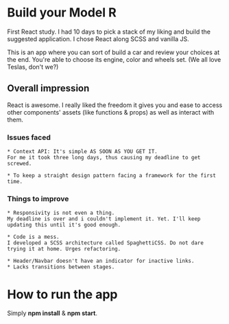 # Build your Model R

First React study.
I had 10 days to pick a stack of my liking and build the suggested application. I chose React along SCSS and vanilla JS.

This is an app where you can sort of build a car and review your choices at the end.
You're able to choose its engine, color and wheels set. (We all love Teslas, don't we?)

## Overall impression

React is awesome.
I really liked the freedom it gives you and ease to access other components' assets (like functions & props) as well as interact with them.

### Issues faced

    * Context API: It's simple AS SOON AS YOU GET IT.
    For me it took three long days, thus causing my deadline to get screwed.
    
    * To keep a straight design pattern facing a framework for the first time.

### Things to improve

    * Responsivity is not even a thing.
    My deadline is over and i couldn't implement it. Yet. I'll keep updating this until it's good enough.
    
    * Code is a mess.
    I developed a SCSS architecture called SpaghettiCSS. Do not dare trying it at home. Urges refactoring.
    
    * Header/Navbar doesn't have an indicator for inactive links.
    * Lacks transitions between stages.

# How to run the app

Simply **npm install** & **npm start**.
